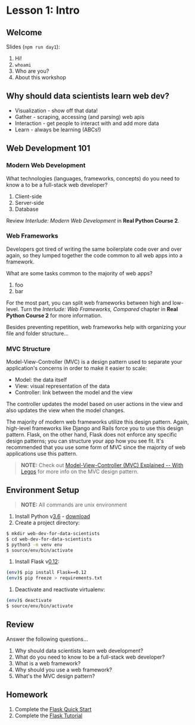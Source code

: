 # Lesson 1: Intro

## Welcome

Slides (`npm run day1`):

1. Hi!
1. `whoami`
1. Who are you?
1. About this workshop

## Why should data scientists learn web dev?

- Visualization - show off that data!
- Gather - scraping, accessing (and parsing) web apis
- Interaction - get people to interact with and add more data
- Learn - always be learning (ABCs!)

## Web Development 101

### Modern Web Development

What technologies (languages, frameworks, concepts) do you need to know a to be a full-stack web developer?

1. Client-side
1. Server-side
1. Database

Review *Interlude: Modern Web Development* in **Real Python Course 2**.

### Web Frameworks

Developers got tired of writing the same boilerplate code over and over again, so they lumped together the code common to all web apps into a framework.

What are some tasks common to the majority of web apps?

1. foo
1. bar

For the most part, you can split web frameworks between high and low-level. Turn the *Interlude: Web Frameworks, Compared* chapter in **Real Python Course 2** for more information.

Besides preventing repetition, web frameworks help with organizing your file and folder structure...

### MVC Structure

Model-View-Controller (MVC) is a design pattern used to separate your application's concerns in order to make it easier to scale:

- Model: the data itself
- View: visual representation of the data
- Controller: link between the model and the view

The controller updates the model based on user actions in the view and also updates the view when the model changes.

The majority of modern web frameworks utilize this design pattern. Again, high-level frameworks like Django and Rails force you to use this design pattern. Flask, on the other hand, Flask does not enforce any specific design patterns; you can structure your app how you see fit. It's recommended that you use some form of MVC since the majority of web applications use this pattern.

> **NOTE:** Check out [Model-View-Controller (MVC) Explained -- With Legos](https://realpython.com/blog/python/the-model-view-controller-mvc-paradigm-summarized-with-legos/) for more info on the MVC design pattern.

## Environment Setup

> **NOTE:** All commands are unix environment

1. Install Python v[3.6](https://docs.python.org/3.6/whatsnew/3.6.html) - [download](https://www.python.org/downloads/)
1. Create a project directory:

  ```sh
  $ mkdir web-dev-for-data-scientists
  $ cd web-dev-for-data-scientists
  $ python3 -m venv env
  $ source/env/bin/activate
  ```

1. Install Flask v[0.12](https://pypi.python.org/pypi/Flask/0.12):

  ```sh
  (env)$ pip install Flask==0.12
  (env)$ pip freeze > requirements.txt
  ```

1. Deactivate and reactivate virtualenv:

  ```sh
  (env)$ deactivate
  $ source/env/bin/activate
  ```

## Review

Answer the following questions...

1. Why should data scientists learn web development?
1. What do you need to know to be a full-stack web developer?
1. What is a web framework?
1. Why should you use a web framework?
1. What's the MVC design pattern?

## Homework

1. Complete the [Flask Quick Start](http://flask.pocoo.org/docs/0.12/quickstart/)
1. Complete the [Flask Tutorial](http://flask.pocoo.org/docs/0.12/tutorial/)

